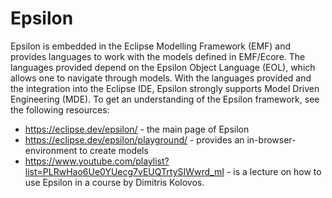 # Epsilon
Epsilon is embedded in the Eclipse Modelling Framework (EMF) and provides languages to work with the models defined in EMF/Ecore. 
The languages provided depend on the Epsilon Object Language (EOL), which allows one to navigate through models. 
With the languages provided and the integration into the Eclipse IDE, Epsilon strongly supports Model Driven Engineering (MDE). 
To get an understanding of the Epsilon framework, see the following resources:
* https://eclipse.dev/epsilon/ - the main page of Epsilon
* https://eclipse.dev/epsilon/playground/ - provides an in-browser-environment to create models
* https://www.youtube.com/playlist?list=PLRwHao6Ue0YUecg7vEUQTrtySIWwrd_mI - is a lecture on how to use Epsilon in a course by Dimitris Kolovos.
